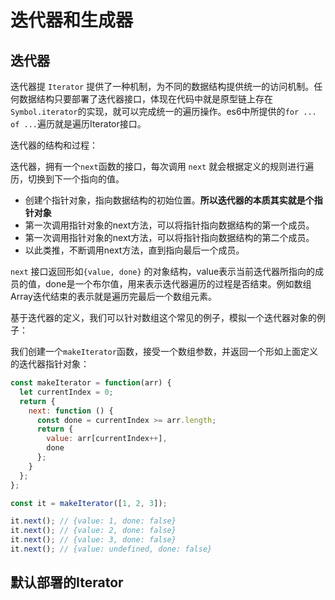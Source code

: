 # 迭代器和生成器

## 迭代器

迭代器提 `Iterator` 提供了一种机制，为不同的数据结构提供统一的访问机制。任何数据结构只要部署了迭代器接口，体现在代码中就是原型链上存在`Symbol.iterator`的实现，就可以完成统一的遍历操作。es6中所提供的`for ... of ...`遍历就是遍历Iterator接口。

迭代器的结构和过程：

迭代器，拥有一个`next`函数的接口，每次调用 `next` 就会根据定义的规则进行遍历，切换到下一个指向的值。

+ 创建个指针对象，指向数据结构的初始位置。**所以迭代器的本质其实就是个指针对象**
+ 第一次调用指针对象的next方法，可以将指针指向数据结构的第一个成员。
+ 第一次调用指针对象的next方法，可以将指针指向数据结构的第二个成员。
+ 以此类推，不断调用next方法，直到指向最后一个成员。

`next` 接口返回形如`{value, done}` 的对象结构，value表示当前迭代器所指向的成员的值，done是一个布尔值，用来表示迭代器遍历的过程是否结束。例如数组Array迭代结束的表示就是遍历完最后一个数组元素。

基于迭代器的定义，我们可以针对数组这个常见的例子，模拟一个迭代器对象的例子：

我们创建一个`makeIterator`函数，接受一个数组参数，并返回一个形如上面定义的迭代器指针对象：

``` javascript
const makeIterator = function(arr) {
  let currentIndex = 0;
  return {
    next: function () {
      const done = currentIndex >= arr.length;
      return {
        value: arr[currentIndex++],
        done
      };
    }
  };
};

const it = makeIterator([1, 2, 3]);

it.next(); // {value: 1, done: false}
it.next(); // {value: 2, done: false}
it.next(); // {value: 3, done: false}
it.next(); // {value: undefined, done: false}

```

## 默认部署的Iterator


